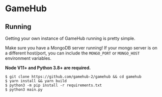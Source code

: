 # GameHub

## Running

Getting your own instance of GameHub running is pretty simple.

Make sure you have a MongoDB server running! If your mongo server is on a different host/port, you can include the `MONGO_PORT` or `MONGO_HOST` environment variables.

**Node V11+ and Python 3.8+ are required.**

```
$ git clone https://github.com/gamehub-2/gamehub && cd gamehub
$ yarn install && yarn build
$ python3 -m pip install -r requirements.txt
$ python3 main.py
```
